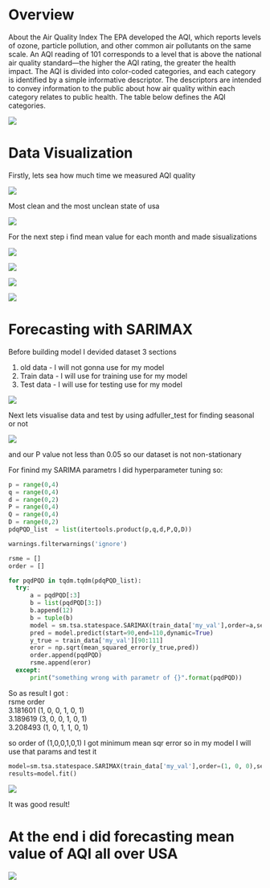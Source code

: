 # Overview

About the Air Quality Index
The EPA developed the AQI, which reports levels of ozone, particle pollution, and other common air pollutants on the same scale. An AQI reading of 101 corresponds to a level that is above the national air quality standard—the higher the AQI rating, the greater the health impact. The AQI is divided into color-coded categories, and each category is identified by a simple informative descriptor. The descriptors are intended to convey information to the public about how air quality within each category relates to public health. The table below defines the AQI categories.

![](https://github.com/tural327/US_Air_Quality_Analysis/blob/main/images/overall.PNG)

# Data Visualization

Firstly, lets sea how much time we measured AQI quality


 ![](https://github.com/tural327/US_Air_Quality_Analysis/blob/main/images/AQI_USA.png)
 
Most clean and the most unclean state of usa

 ![](https://github.com/tural327/US_Air_Quality_Analysis/blob/main/images/min_max_AQI.png)
 
 For the next step i find mean value for each month and made sisualizations
 
 
  ![](https://github.com/tural327/US_Air_Quality_Analysis/blob/main/images/1980_2000.png)
  
  ![](https://github.com/tural327/US_Air_Quality_Analysis/blob/main/images/2000_2010.png)
   
 ![](https://github.com/tural327/US_Air_Quality_Analysis/blob/main/images/2000_2022.png)
    
  ![](https://github.com/tural327/US_Air_Quality_Analysis/blob/main/images/2010_2022.png)
  
  # Forecasting with SARIMAX
  
  Before building model I devided dataset 3 sections 
  1. old data - I will not gonna use for my model 
  2. Train data - I will use for training use for my model 
  3. Test data - I will use for testing use for my model 
  
  ![](https://github.com/tural327/US_Air_Quality_Analysis/blob/main/images/train_test_split.png)
    
   Next lets visualise data and test by using adfuller_test for finding seasonal or not 
   
  ![](https://github.com/tural327/US_Air_Quality_Analysis/blob/main/images/seasonal_decompose.png)
  
  and our P value not less than 0.05 so our dataset is not non-stationary
  
  For finind my SARIMA parametrs I did hyperparameter tuning so:
  
  ```python
  p = range(0,4)
q = range(0,4)
d = range(0,2)
P = range(0,4)
Q = range(0,4)
D = range(0,2)
pdqPQD_list  = list(itertools.product(p,q,d,P,Q,D))

warnings.filterwarnings('ignore')

rsme = []
order = []

for pqdPQD in tqdm.tqdm(pdqPQD_list):
    try:
        a = pqdPQD[:3]
        b = list(pqdPQD[3:])
        b.append(12)
        b = tuple(b)
        model = sm.tsa.statespace.SARIMAX(train_data['my_val'],order=a,seasonal_order=b).fit()
        pred = model.predict(start=90,end=110,dynamic=True)
        y_true = train_data['my_val'][90:111]
        eror = np.sqrt(mean_squared_error(y_true,pred))
        order.append(pqdPQD)
        rsme.append(eror)
    except:
        print("something wrong with parametr of {}".format(pqdPQD))
 ```

So as result I got : <br>
rsme	            order <br>
3.181601	(1, 0, 0, 1, 0, 1) <br>
3.189619	(3, 0, 0, 1, 0, 1) <br>
3.208493	(1, 0, 1, 1, 0, 1) <br>

so order of (1,0,0,1,0,1) I got minimum mean sqr error so in my model I will use that params and test it 
```python
model=sm.tsa.statespace.SARIMAX(train_data['my_val'],order=(1, 0, 0),seasonal_order=(1,0,1,12))
results=model.fit()
```

![](https://github.com/tural327/US_Air_Quality_Analysis/blob/main/images/forecast_data.png)

 It was good result!
 
 # At the end i did forecasting mean value of AQI all over USA 
 
 ![](https://github.com/tural327/US_Air_Quality_Analysis/blob/main/images/forecast_upcoming.png)
